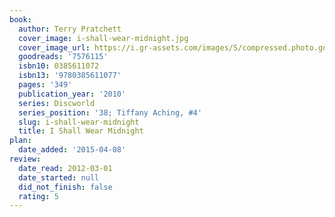 ```yaml
---
book:
  author: Terry Pratchett
  cover_image: i-shall-wear-midnight.jpg
  cover_image_url: https://i.gr-assets.com/images/S/compressed.photo.goodreads.com/books/1328232764l/7576115._SX98_.jpg
  goodreads: '7576115'
  isbn10: 0385611072
  isbn13: '9780385611077'
  pages: '349'
  publication_year: '2010'
  series: Discworld
  series_position: '38; Tiffany Aching, #4'
  slug: i-shall-wear-midnight
  title: I Shall Wear Midnight
plan:
  date_added: '2015-04-08'
review:
  date_read: 2012-03-01
  date_started: null
  did_not_finish: false
  rating: 5
---
```

